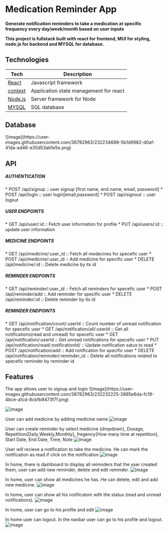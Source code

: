 <h1> Medication Reminder App</h1>
<h4> Generate notification reminders to take a medication at specific frequency every day/week/month based on user inputs
 
This project is fullstack built with react for frontend, MUI for styling, node.js for backend and MYSQL for database. </h4>

 <h2> Technologies </h2>

| **Tech** | **Description** |
|----------|-------|
|  [React](https://facebook.github.io/react/)  |   Javascript framework   |
|  [context](https://legacy.reactjs.org/docs/context.html)  |   Application state management for react    |
|  [Node.js](https://nodejs.org/en)  |   Server framework for Node   |
|  [MYSQL](https://www.mysql.com/)  |   SQL database    |

 
 <h2> Database </h2>
![image](https://user-images.githubusercontent.com/38782963/232234688-5b1d9982-d0af-41da-ad46-e35d53ab1e5e.png)

 <h2> API  </h2>
 <h5> AUTHENTICATION </h5>
 * POST /api/signup  :: user signup [first name, end name, email, password]
 * POST /api/login   :: user login[email,password]
 * POST /api/signout :: user logout
 
 <h5> USER ENDPOINTS </h5>
 * GET /api/user/:id  :: Fetch user information for profile
 * PUT /api/users/:id :: update user information
 
  <h5> MEDICINE ENDPOINTS </h5>
 * GET /api/medicine/:user_id  :: Fetch all medecines for specefic user
 * POST /api/medicine/:user_id :: Add medicine for specific user
 * DELETE /api/medicine/:id    :: Delete medicine by its id
 
 <h5> REMINDER ENDPOINTS </h5>
 * GET /api/reminder/:user_id  :: Fetch all reminders for specefic user
 * POST /api/reminder/add :: Add reminder for specific user
 * DELETE /api/reminder/:id    :: Delete reminder by its id
 
 <h5> REMINDER ENDPOINTS </h5>
 * GET /api/notification/count/:userId         :: Count number of unread notification for specefic user
 * GET  /api/notification/all/:userId          :: Get all notifications(read and unread) for specefic user
 * GET /api/notification/:userId               :: Get unread notifications for specefic user
 * PUT /api/notification/read/:notificationId/ :: Update notification satus to read
 * POST /api/notification/add :: Add notification for specific user
 * DELETE /api/notification/reminder/:reminder_id    :: Delete all notifications related to specefic reminder by  reminder id
 
 
<h2> Features </h2>
The app allows user to signup and login
![image](https://user-images.githubusercontent.com/38782963/232232225-2885e6da-fc19-4bce-a1cd-8cbfb9473f7f.png)

![image](https://user-images.githubusercontent.com/38782963/232232276-10edf3bc-b959-4fa5-b7fa-1c7116bef53e.png)

User can add medicine by adding medicine name
![image](https://user-images.githubusercontent.com/38782963/232232508-dffcb03f-17d3-485e-8ccc-ff278fc6b022.png)

 User can create reminder by select medicine {dropdown}, Dosage, Repetition{Daily,Weekly,Monthly}, fregency{How many time at repetition}, Start Date, End Date, Time, Note
![image](https://user-images.githubusercontent.com/38782963/232232729-04a7b8a6-bf35-4d42-a041-50e2ec988667.png)

User will recieve a notification to take the medicine. He can mark the notification as read if click on the notification
![image](https://user-images.githubusercontent.com/38782963/232232906-cdb826f6-b887-41ff-b0c6-6b4aea8e601d.png)

In home, there is dashboard to display all reimnders that the user created them, user can add new reminder, delete and edit reminder.
![image](https://user-images.githubusercontent.com/38782963/232232973-c71f60e7-8e4a-4a7c-b251-0e196c8dee8d.png)

In home, user can show all medicines he has. He can delete, edit and add new medicine.
![image](https://user-images.githubusercontent.com/38782963/232233065-ac7a3e9d-a247-441e-bf17-fb88268f0831.png)

In home, user can show all his notificatoin with the status (read and unread notifications).
![image](https://user-images.githubusercontent.com/38782963/232233154-cb067f7a-5aa2-4a3c-8d40-d18e9d94d6f6.png)

In home, user can go to his profile and edit 
![image](https://user-images.githubusercontent.com/38782963/232233196-c17fabcd-7c3b-4196-b642-9ed846313ee0.png)

In home user can logout.
In the navbar user can go to his profile and logout.
![image](https://user-images.githubusercontent.com/38782963/232233243-c6f08b84-8a7c-4273-9afb-56aa04e9254c.png)





